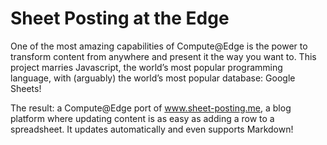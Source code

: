 # Sheet Posting at the Edge

One of the most amazing capabilities of Compute@Edge is the power to transform content from anywhere and present it the way you want to. This project marries Javascript, the world’s most popular programming language, with (arguably) the world’s most popular database: Google Sheets!

The result: a Compute@Edge port of www.sheet-posting.me, a blog platform where updating content is as easy as adding a row to a spreadsheet. It updates automatically and even supports Markdown!